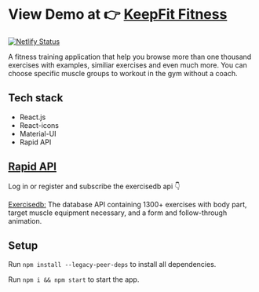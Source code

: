 # View Demo at 👉 [KeepFit Fitness](https://keepfit-fitness.netlify.app/) 

[![Netlify Status](https://api.netlify.com/api/v1/badges/52c54983-4cb1-4ab2-81eb-9fedc6219775/deploy-status)](https://app.netlify.com/sites/keepfit-fitness/deploys)


A fitness training application that help you browse more than one thousand exercises with examples, similiar exercises and even much more. You can choose specific muscle groups to workout in the gym without a coach. 

## Tech stack
- React.js
- React-icons
- Material-UI
- Rapid API

## [Rapid API](https://rapidapi.com/hub)
Log in or register and subscribe the exercisedb api 👇

[Exercisedb:](https://rapidapi.com/justin-WFnsXH_t6/api/exercisedb/)
The database API containing 1300+ exercises with body part, target muscle equipment necessary, and a form and follow-through animation.


## Setup

Run `npm install --legacy-peer-deps` to install all dependencies. 

Run `npm i && npm start` to start the app.

